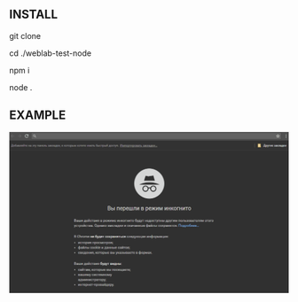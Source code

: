 INSTALL
-------

git clone <this repo>
  
cd ./weblab-test-node

npm i

node .

EXAMPLE
-------

![Example](/screen-n.gif?raw=true "Example")
